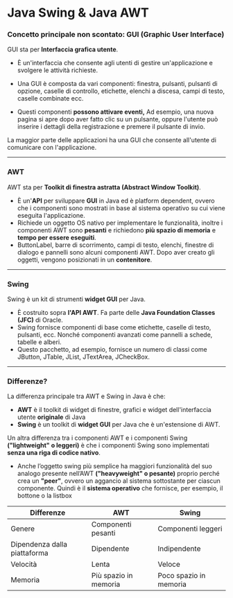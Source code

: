 # Java Swing & Java AWT

### Concetto principale non scontato: **GUI (Graphic User Interface)**
GUI sta per **Interfaccia grafica utente**. 

- È un'interfaccia che consente agli utenti
di gestire un'applicazione e svolgere le attività richieste. 


- Una GUI è composta
da vari componenti: finestra, pulsanti, pulsanti di opzione, caselle di controllo, etichette,
elenchi a discesa, campi di testo, caselle combinate ecc.  


- Questi componenti **possono attivare eventi,** Ad esempio, una nuova pagina si apre dopo aver fatto clic
su un pulsante, oppure l'utente può inserire i dettagli della registrazione e premere il pulsante
di invio. 

La maggior parte delle applicazioni ha una GUI che consente all'utente di comunicare
con l'applicazione.

****

### AWT
AWT sta per **Toolkit di finestra astratta (Abstract Window Toolkit)**. 

- È un'**API** per sviluppare **GUI** in Java ed è platform dependent, ovvero che i componenti sono mostrati in base al sistema operativo su cui viene eseguita l'applicazione.
- Richiede un oggetto OS nativo per implementare le funzionalità, inoltre i componenti AWT sono **pesanti**
e richiedono **più spazio di memoria** e **tempo
per essere eseguiti**. 
- ButtonLabel, barre di scorrimento, campi di testo, elenchi, finestre di dialogo
e pannelli sono alcuni componenti AWT. Dopo aver creato gli oggetti, vengono posizionati in un
**contenitore**.
****

### Swing
Swing è un kit di strumenti **widget GUI** per Java. 

- È costruito sopra **l'API AWT**. Fa parte delle **Java Foundation Classes (JFC)** di Oracle.
- Swing fornisce componenti di base come
etichette, caselle di testo, pulsanti, ecc. Nonché componenti avanzati come pannelli a schede,
tabelle e alberi. 
- Questo pacchetto, ad esempio, fornisce un numero di classi come JButton, JTable, JList, JTextArea, JCheckBox.

****

### Differenze?
La differenza principale tra AWT e Swing in Java è che:
- **AWT** è il toolkit di widget di
finestre, grafici e widget dell'interfaccia utente **originale** di Java
- **Swing** è
un toolkit di **widget GUI** per Java che è un'estensione di AWT.  

Un altra differenza tra i componenti AWT e i componenti Swing **("lightweight"
o leggeri)** è che i componenti Swing sono implementati **senza una riga di codice
nativo**.

- Anche l’oggetto swing più semplice ha maggiori
funzionalità del suo analogo presente nell’AWT **("heavyweight" o pesante)**
proprio perché crea un **"peer"**, ovvero 
un aggancio al sistema sottostante per
ciascun componente. Quindi è il **sistema operativo** che fornisce,
per esempio, il bottone o la listbox

|          Differenze          |                   AWT | Swing                  | 
|------------------------------|-----------------------|------------------------| 
|            Genere            |    Componenti pesanti | Componenti leggeri     |
| Dipendenza dalla piattaforma |            Dipendente | Indipendente           |
|           Velocità           |                 Lenta | Veloce                 |
|           Memoria            | Più spazio in memoria | Poco spazio in memoria | 

